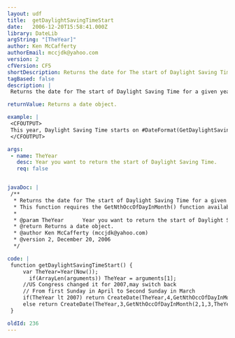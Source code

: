 ```yaml
---
layout: udf
title:  getDaylightSavingTimeStart
date:   2006-12-20T15:58:41.000Z
library: DateLib
argString: "[TheYear]"
author: Ken McCafferty
authorEmail: mccjdk@yahoo.com
version: 2
cfVersion: CF5
shortDescription: Returns the date for The start of Daylight Saving Time for a given year.
tagBased: false
description: |
 Returns the date for The start of Daylight Saving Time for a given year.  If no year is specified, defaults to current year.

returnValue: Returns a date object.

example: |
 <CFOUTPUT>
 This year, Daylight Saving Time starts on #DateFormat(GetDaylightSavingTimeStart(), 'dddd, mmm dd, yyyy')#.
 </CFOUTPUT>

args:
 - name: TheYear
   desc: Year you want to return the start of Daylight Saving Time.
   req: false


javaDoc: |
 /**
  * Returns the date for The start of Daylight Saving Time for a given year.
  * This function requires the GetNthOccOfDayInMonth() function available from the DateLib library.
  * 
  * @param TheYear      Year you want to return the start of Daylight Saving Time. (Optional)
  * @return Returns a date object. 
  * @author Ken McCafferty (mccjdk@yahoo.com) 
  * @version 2, December 20, 2006 
  */

code: |
 function getDaylightSavingTimeStart() {
     var TheYear=Year(Now());
       if(ArrayLen(arguments)) TheYear = arguments[1];
     //US Congress changed it for 2007,may switch back
     // From first Sunday in April to Second Sunday in March 
     if(TheYear lt 2007) return CreateDate(TheYear,4,GetNthOccOfDayInMonth(1,1,4,TheYear));
     else return CreateDate(TheYear,3,GetNthOccOfDayInMonth(2,1,3,TheYear));
 }

oldId: 236
---
```


